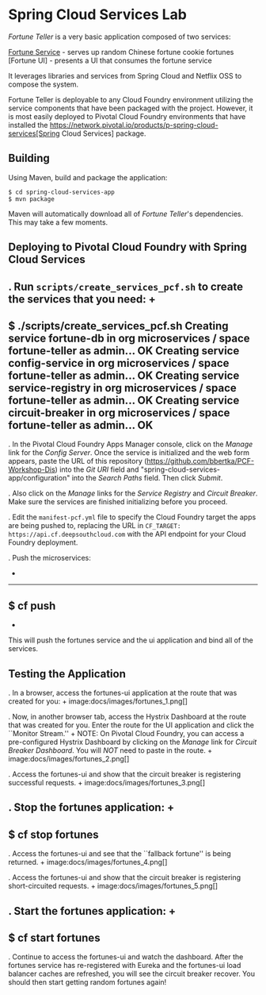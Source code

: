 # Spring Cloud Services Lab

*Fortune Teller* is a very basic application composed of two services:

[Fortune Service](fortune-teller-fortune-service) - serves up random Chinese fortune cookie fortunes
[Fortune UI] - presents a UI that consumes the fortune service

It leverages libraries and services from Spring Cloud and Netflix OSS to compose the system.

Fortune Teller is deployable to any Cloud Foundry environment utilizing the service components that have been packaged with the project.
However, it is most easily deployed to Pivotal Cloud Foundry environments that have installed the https://network.pivotal.io/products/p-spring-cloud-services[Spring Cloud Services] package.

## Building
Using Maven, build and package the application:
```
$ cd spring-cloud-services-app
$ mvn package
```
Maven will automatically download all of _Fortune Teller_'s dependencies. This may take a few moments.


## Deploying to Pivotal Cloud Foundry with Spring Cloud Services

. Run `scripts/create_services_pcf.sh` to create the services that you need:
+
----
$ ./scripts/create_services_pcf.sh
Creating service fortune-db in org microservices / space fortune-teller as admin...
OK
Creating service config-service in org microservices / space fortune-teller as admin...
OK
Creating service service-registry in org microservices / space fortune-teller as admin...
OK
Creating service circuit-breaker in org microservices / space fortune-teller as admin...
OK
----

. In the Pivotal Cloud Foundry Apps Manager console, click on the *Manage* link for the *Config Server*. Once the service is initialized and the web form appears, paste the URL of this repository (https://github.com/bbertka/PCF-Workshop-Dis) into the *Git URI* field and "spring-cloud-services-app/configuration" into the *Search Paths* field. Then click *Submit*.

. Also click on the *Manage* links for the *Service Registry* and *Circuit Breaker*. Make sure the services are finished initializing before you proceed.

. Edit the `manifest-pcf.yml` file to specify the Cloud Foundry target the apps are being pushed to, replacing the URL in `CF_TARGET: https://api.cf.deepsouthcloud.com` with the API endpoint for your Cloud Foundry deployment.

. Push the microservices:

+
----
$ cf push
----
+
This will push the fortunes service and the ui application and bind all of the services.


## Testing the Application

. In a browser, access the fortunes-ui application at the route that was created for you:
+
image:docs/images/fortunes_1.png[]

. Now, in another browser tab, access the Hystrix Dashboard at the route that was created for you.
Enter the route for the UI application and click the ``Monitor Stream.''
+
NOTE: On Pivotal Cloud Foundry, you can access a pre-configured Hystrix Dashboard by clicking on the *Manage* link for *Circuit Breaker Dashboard*. You will *NOT* need to paste in the route.
+
image:docs/images/fortunes_2.png[]

. Access the fortunes-ui and show that the circuit breaker is registering successful requests.
+
image:docs/images/fortunes_3.png[]

. Stop the fortunes application:
+
----
$ cf stop fortunes
----

. Access the fortunes-ui and see that the ``fallback fortune'' is being returned.
+
image:docs/images/fortunes_4.png[]

. Access the fortunes-ui and show that the circuit breaker is registering short-circuited requests.
+
image:docs/images/fortunes_5.png[]

. Start the fortunes application:
+
----
$ cf start fortunes
----

. Continue to access the fortunes-ui and watch the dashboard.
After the fortunes service has re-registered with Eureka and the fortunes-ui load balancer caches are refreshed, you will see the circuit breaker recover.
You should then start getting random fortunes again!
